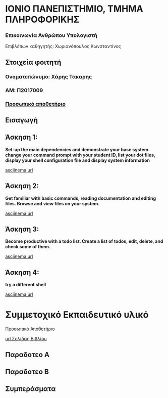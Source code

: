 # ΙΟΝΙΟ ΠΑΝΕΠΙΣΤΗΜΙΟ, ΤΜΗΜΑ ΠΛΗΡΟΦΟΡΙΚΗΣ 

### Επικοινωνία Ανθρώπου Υπολογιστή  
Επιβλέπων καθηγητής: Χωριανόπουλος Κωνσταντίνος 

## Στοιχεία φοιτητή 
### Ονοματεπώνυμο: Χάρης Τάκαρης
### ΑΜ: Π2017009

### [Προσωπικό αποθετήριο](https://github.com/takaroGOD/hci)

## Εισαγωγή



## Άσκηση 1:

**Set-up the main dependencies and demonstrate your base system. change your command prompt with your student ID, list your dot files, display your shell configuration file and display system information**

[asciinema url]()



## Άσκηση 2: 

**Get familiar with basic commands, reading documentation and editing files. Browse and view files on your system.**

[asciinema url]()


## Άσκηση 3:

**Become productive with a todo list. Create a list of todos, edit, delete, and check some of them.**

[asciinema url]()


## Άσκηση 4:

**try a different shell**

[asciinema url]()








# Συμμετοχικό Εκπαιδευτικό υλικό

[Προσωπικό Αποθετήριο](https://github.com/takaroGOD)

[url Σελίδας Βιβλίου](https://github.com/takaroGOD/gr)

## Παραδοτεο Α

## Παραδοτεο Β



## Συμπεράσματα 


